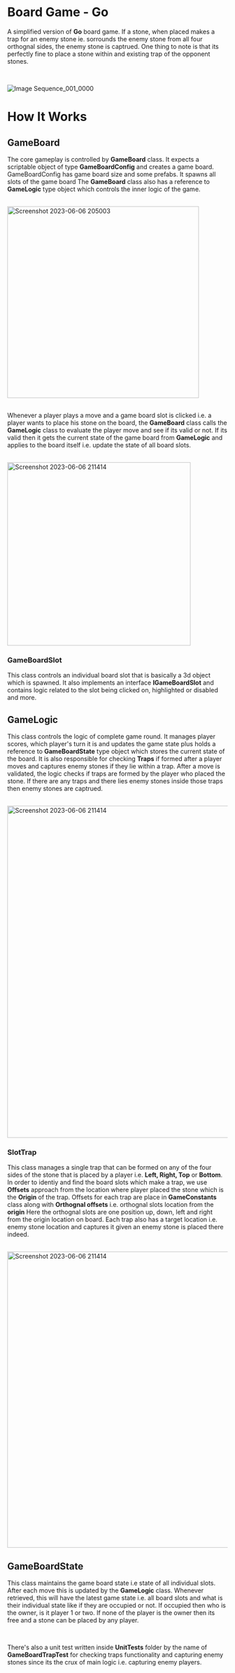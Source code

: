 # Board Game - Go
A simplified version of **Go** board game. If a stone, when placed makes a trap for an enemy stone ie. sorrounds the enemy stone from
all four orthognal sides, the enemy stone is captrued. One thing to note is that its perfectly fine to place a stone within and existing 
trap of the opponent stones.

<br />

![Image Sequence_001_0000](https://github.com/salmanjaved5050/board-game-go/assets/50775485/470ca229-2158-4035-8bfd-7a1e8926416b)


# How It Works

## GameBoard
The core gameplay is controlled by **GameBoard** class. It expects a scriptable object of type **GameBoardConfig** and creates a game
board. GameBoardConfig has game board size and some prefabs. It spawns all slots of the game board The **GameBoard** class also has a 
reference to **GameLogic** type object which controls the inner logic of the game. 

<br />

<img width="438" alt="Screenshot 2023-06-06 205003" src="https://github.com/salmanjaved5050/board-game-go/assets/50775485/0994b2fc-1661-4981-9213-7d364ccf5a10">

<br />
<br />

Whenever a player plays a move and a game board slot is clicked i.e. a player wants to place his stone on the board, the **GameBoard** class 
calls the **GameLogic** class to evaluate the player move and see if its valid or not. If its valid then it gets the current state of the game 
board from **GameLogic** and applies to the board itself i.e. update the state of all board slots.

<br />


<img width="419" alt="Screenshot 2023-06-06 211414" src="https://github.com/salmanjaved5050/board-game-go/assets/50775485/3ea82da6-9cc9-4894-abc7-d1a360d33721">

<br />

### GameBoardSlot
This class controls an individual board slot that is basically a 3d object which is spawned. It also implements an interface **IGameBoardSlot**
and contains logic related to the slot being clicked on, highlighted or disabled and more.

## GameLogic
This class controls the logic of complete game round. It manages player scores, which player's turn it is and updates the game state plus
holds a reference to **GameBoardState** type object which stores the current state of the board. It is also responsible for checking 
**Traps** if formed after a player moves and captures enemy stones if they lie within a trap. After a move is validated, the logic
checks if traps are formed by the player who placed the stone. If there are any traps and there lies enemy stones inside those traps
then enemy stones are captrued.

<br />

<img width="759" alt="Screenshot 2023-06-06 211414" src="https://github.com/salmanjaved5050/board-game-go/assets/50775485/cf7b95be-9474-49fc-a24c-9890c72a7dd4">

### SlotTrap
This class manages a single trap that can be formed on any of the four sides of the stone that is placed by a player i.e. **Left, Right, Top**
or **Bottom**. In order to identiy and find the board slots which make a trap, we use **Offsets** approach from the location where player
placed the stone which is the **Origin** of the trap. Offsets for each trap are place in **GameConstants** class along with **Orthognal offsets** 
i.e. orthognal slots location from the **origin** Here the orthognal slots are one position up, down, left and right from the origin location
on board. Each trap also has a target location i.e. enemy stone location and captures it given an enemy stone is placed there indeed.

<br />

<img width="677" alt="Screenshot 2023-06-06 211414" src="https://github.com/salmanjaved5050/board-game-go/assets/50775485/40dc9815-f98f-4f35-8187-98673494bfbe">

## GameBoardState
This class maintains the game board state i.e state of all individual slots. After each move this is updated by the **GameLogic** class.
Whenever retrieved, this will have the latest game state i.e. all board slots and what is their individual state like if they are occupied
or not. If occupied then who is the owner, is it player 1 or two. If none of the player is the owner then its free and a stone can be placed
by any player.


<br />

There's also a unit test written inside **UnitTests** folder by the name of **GameBoardTrapTest** for checking traps functionality and capturing 
enemy stones since its the crux of main logic i.e. capturing enemy players.

